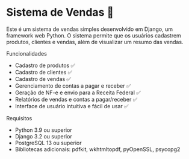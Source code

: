 # Sistema de Vendas  🚀

Este é um sistema de vendas simples desenvolvido em Django, um framework web Python. O sistema permite que os usuários cadastrem produtos, clientes e vendas, além de visualizar um resumo das vendas.

Funcionalidades
- Cadastro de produtos ✅
- Cadastro de clientes ✅
- Cadastro de vendas ✅
- Gerenciamento de contas a pagar e receber ✅
- Geração de NF-e e envio para a Receita Federal ✅
- Relatórios de vendas e contas a pagar/receber ✅
- Interface de usuário intuitiva e fácil de usar ✅

Requisitos
- Python 3.9 ou superior
- Django 3.2 ou superior
- PostgreSQL 13 ou superior
- Bibliotecas adicionais: pdfkit, wkhtmltopdf, pyOpenSSL, psycopg2

